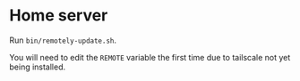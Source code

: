 # Home server

Run `bin/remotely-update.sh`.

You will need to edit the `REMOTE` variable the first time due to tailscale not
yet being installed.
